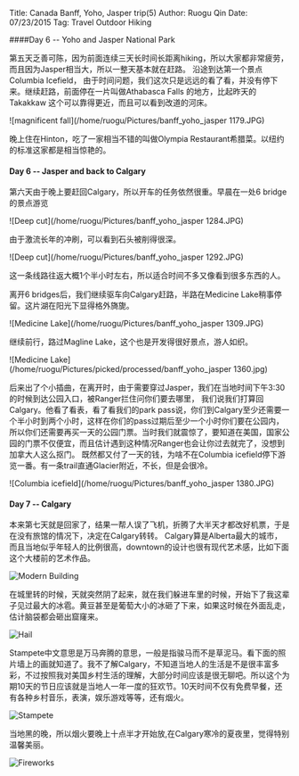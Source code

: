 Title: Canada Banff, Yoho, Jasper trip(5)
Author: Ruogu Qin
Date: 07/23/2015
Tag: Travel
     Outdoor
     Hiking

####Day 6 -- Yoho and Jasper National Park

第五天乏善可陈，因为前面连续三天长时间长距离hiking，所以大家都非常疲劳，而且因为Jasper相当大，所以一整天基本就在赶路。
沿途到达第一个景点Columbia Icefield， 由于时间问题，我们这次只是远远的看了看，并没有停下来。继续赶路，前面停在一片叫做Athabasca Falls 的地方，比起昨天的Takakkaw 这个可以靠得更近，而且可以看到改道的河床。

![magnificent fall](/home/ruogu/Pictures/banff_yoho_jasper 1179.JPG)

晚上住在Hinton，吃了一家相当不错的叫做Olympia Restaurant希腊菜。以纽约的标准这家都是相当惊艳的。

#### Day 6 -- Jasper and back to Calgary

第六天由于晚上要赶回Calgary，所以开车的任务依然很重。早晨在一处6 bridge的景点游览

![Deep cut](/home/ruogu/Pictures/banff_yoho_jasper 1284.JPG)

由于激流长年的冲刷，可以看到石头被削得很深。

![Deep cut](/home/ruogu/Pictures/banff_yoho_jasper 1292.JPG)

这一条线路往返大概1个半小时左右，所以适合时间不多又像看到很多东西的人。

离开6 bridges后，我们继续驱车向Calgary赶路，半路在Medicine Lake稍事停留。这片湖在阳光下显得格外旖旎。

![Medicine Lake](/home/ruogu/Pictures/banff_yoho_jasper 1309.JPG)

继续前行，路过Magline Lake，这个也是开发得很好景点，游人如织。

![Medicine Lake](/home/ruogu/Pictures/picked/processed/banff_yoho_jasper 1360.jpg)

后来出了个小插曲，在离开时，由于需要穿过Jasper，我们在当地时间下午3:30的时候到达公园入口，被Ranger拦住问你们要去哪里，
我们说我们打算回Calgary。他看了看表，看了看我们的park pass说，你们到Calgary至少还需要一个半小时到两个小时，这样在你们的pass过期后至少一个小时你们要在公园内，所以你们还需要再买一天的公园门票。当时我们就震惊了，要知道在美国，国家公园的门票不仅便宜，而且估计遇到这种情况Ranger也会让你过去就完了，没想到加拿大人这么抠门。
既然都又付了一天的钱，为啥不在Columbia icefield停下游览一番。有一条trail直通Glacier附近，不长，但是会很冷。

![Columbia icefield](/home/ruogu/Pictures/banff_yoho_jasper 1380.JPG)

#### Day 7 -- Calgary

本来第七天就是回家了，结果一帮人误了飞机，折腾了大半天才都改好机票，于是在没有旅馆的情况下，决定在Calgary转转。
Calgary算是Alberta最大的城市，而且当地似乎年轻人的比例很高，downtown的设计也很有现代艺术感，比如下面这个大楼前的艺术作品。

![Modern Building](/home/ruogu/Pictures/IMG_20150704_154902.jpg)

在城里转的时候，天就突然阴了起来，就在我们躲进车里的时候，开始下了我这辈子见过最大的冰雹。黄豆甚至是葡萄大小的冰砸了下来，如果这时候在外面乱走，
估计脑袋都会砸出窟窿来。

![Hail](/home/ruogu/Pictures/IMG_20150704_161910.jpg)

Stampete中文意思是万马奔腾的意思，一般是指骏马而不是草泥马。看下面的照片墙上的画就知道了。我不了解Calgary，不知道当地人的生活是不是很丰富多彩，不过按照我对美国乡村生活的理解，大部分时间应该是很无聊吧。所以这个为期10天的节日应该就是当地人一年一度的狂欢节。10天时间不仅有免费早餐，还有各种乡村音乐，表演，娱乐游戏等等，还有烟火。

![Stampete](/home/ruogu/Pictures/IMG_20150704_210957.jpg)

当地黑的晚，所以烟火要晚上十点半才开始放,在Calgary寒冷的夏夜里，觉得特别温馨美丽。

![Fireworks](/home/ruogu/Pictures/IMG_20150704_231516.jpg)
